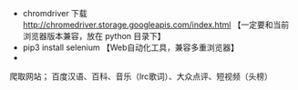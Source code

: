 * chromdriver 下载 http://chromedriver.storage.googleapis.com/index.html 
    【一定要和当前浏览器版本兼容，放在 python 目录下】
* pip3 install selenium 【Web自动化工具，兼容多重浏览器】
* 









爬取网站；
百度汉语、百科、音乐（lrc歌词）、大众点评、短视频（头榜）
